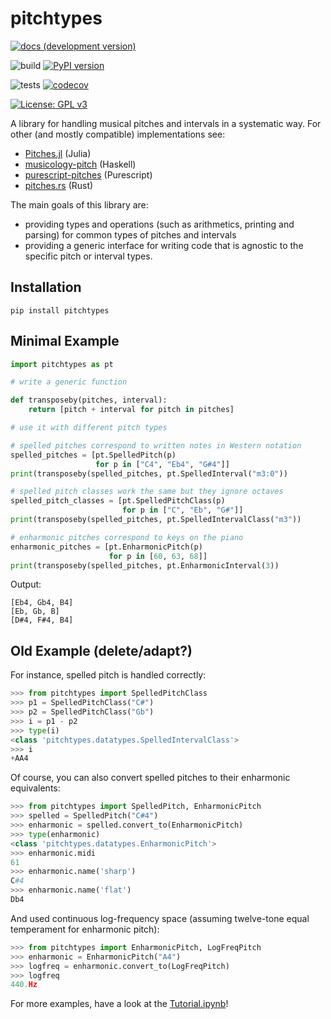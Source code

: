 # pitchtypes

[![docs (development version)](https://img.shields.io/badge/docs-dev-blue.svg)](https://dcmlab.github.io/pitchtypes/)

![build](https://github.com/DCMLab/pitchtypes/workflows/build/badge.svg)
[![PyPI version](https://badge.fury.io/py/pitchtypes.svg)](https://badge.fury.io/py/pitchtypes)

![tests](https://github.com/DCMLab/pitchtypes/workflows/tests/badge.svg)
[![codecov](https://codecov.io/gh/DCMLab/pitchtypes/branch/master/graph/badge.svg)](https://codecov.io/gh/DCMLab/pitchtypes)

[![License: GPL v3](https://img.shields.io/badge/License-GPLv3-blue.svg)](https://www.gnu.org/licenses/gpl-3.0)

A library for handling musical pitches and intervals in a systematic way.
For other (and mostly compatible) implementations see:

- [Pitches.jl](https://github.com/DCMLab/Pitches.jl) (Julia)
- [musicology-pitch](https://github.com/DCMLab/haskell-musicology/tree/master/musicology-pitch) (Haskell)
- [purescript-pitches](https://github.com/DCMLab/purescript-pitches) (Purescript)
- [pitches.rs](https://github.com/DCMLab/rust-pitches/blob/main/README.md) (Rust)

The main goals of this library are:

- providing types and operations (such as arithmetics, printing and parsing) for common types of pitches and intervals
- providing a generic interface for writing code that is agnostic to the specific pitch or interval types.

## Installation

`pip install pitchtypes`

## Minimal Example

```python
import pitchtypes as pt

# write a generic function

def transposeby(pitches, interval):
    return [pitch + interval for pitch in pitches]

# use it with different pitch types

# spelled pitches correspond to written notes in Western notation
spelled_pitches = [pt.SpelledPitch(p)
                   for p in ["C4", "Eb4", "G#4"]]
print(transposeby(spelled_pitches, pt.SpelledInterval("m3:0"))

# spelled pitch classes work the same but they ignore octaves
spelled_pitch_classes = [pt.SpelledPitchClass(p)
                         for p in ["C", "Eb", "G#"]]
print(transposeby(spelled_pitches, pt.SpelledIntervalClass("m3"))

# enharmonic pitches correspond to keys on the piano
enharmonic_pitches = [pt.EnharmonicPitch(p)
                      for p in [60, 63, 68]]
print(transposeby(spelled_pitches, pt.EnharmonicInterval(3))
```

Output:

```
[Eb4, Gb4, B4]
[Eb, Gb, B]
[D#4, F#4, B4]
```

## Old Example (delete/adapt?)

For instance, spelled pitch is handled correctly:

```python
>>> from pitchtypes import SpelledPitchClass
>>> p1 = SpelledPitchClass("C#")
>>> p2 = SpelledPitchClass("Gb")
>>> i = p1 - p2
>>> type(i)
<class 'pitchtypes.datatypes.SpelledIntervalClass'>
>>> i
+AA4
```

Of course, you can also convert spelled pitches to their enharmonic equivalents:

```python
>>> from pitchtypes import SpelledPitch, EnharmonicPitch
>>> spelled = SpelledPitch("C#4")
>>> enharmonic = spelled.convert_to(EnharmonicPitch)
>>> type(enharmonic)
<class 'pitchtypes.datatypes.EnharmonicPitch'>
>>> enharmonic.midi
61
>>> enharmonic.name('sharp')
C#4
>>> enharmonic.name('flat')
Db4
```

And used continuous log-frequency space (assuming twelve-tone equal temperament for enharmonic pitch):

```python
>>> from pitchtypes import EnharmonicPitch, LogFreqPitch
>>> enharmonic = EnharmonicPitch("A4")
>>> logfreq = enharmonic.convert_to(LogFreqPitch)
>>> logfreq
440.Hz
```
For more examples, have a look at the [Tutorial.ipynb](Tutorial.ipynb)!
